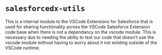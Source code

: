 # `salesforcedx-utils`

This is a internal module to the VSCode Extensions for Salesforce that is used for
sharing functionality across the VSCode Salesforce Extension code base when there
is not a dependancy on the vscode module. This is necessary due to needing the abilty
to test our code that doesn't use the vscode module without having to worry about it
not existing outside of the VSCode runtime.
